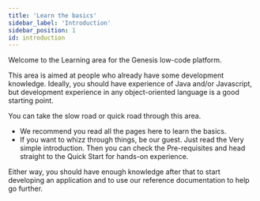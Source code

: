 ```yaml
---
title: 'Learn the basics'
sidebar_label: 'Introduction'
sidebar_position: 1
id: introduction
---
```


Welcome to the Learning area for the Genesis low-code platform.

This area is aimed at people who already have some development knowledge. Ideally, you should have experience of Java and/or Javascript, but development experience in any object-oriented language is a good starting point.

You can take the slow road or quick road through this area.

-	We recommend you read all the pages here to learn the basics.
-	If you want to whizz through things, be our guest. Just read the Very simple introduction. Then you can check the Pre-requisites and head straight to the Quick Start for hands-on experience. 

Either way, you should have enough knowledge after that to start developing an application and to use our reference documentation to help go further.
